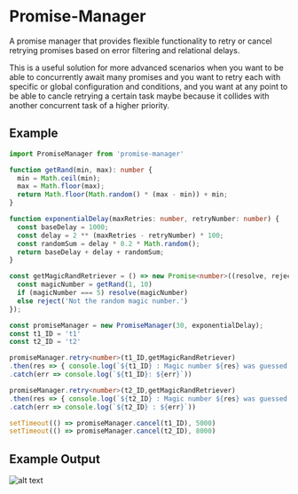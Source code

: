 # Promise-Manager
A promise manager that provides flexible functionality to retry or cancel retrying promises based on error filtering and relational delays.

This is a useful solution for more advanced scenarios when you want to be able to concurrently await many promises and you want to retry each with specific or global configuration and conditions, and you want at any point to be able to cancle retrying a certain task maybe because it collides with another concurrent task of a higher priority.

## Example
```typescript
import PromiseManager from 'promise-manager'

function getRand(min, max): number {
  min = Math.ceil(min);
  max = Math.floor(max);
  return Math.floor(Math.random() * (max - min)) + min;
}

function exponentialDelay(maxRetries: number, retryNumber: number) {
  const baseDelay = 1000;
  const delay = 2 ** (maxRetries - retryNumber) * 100;
  const randomSum = delay * 0.2 * Math.random();
  return baseDelay + delay + randomSum;
}

const getMagicRandRetriever = () => new Promise<number>((resolve, reject) => {
  const magicNumber = getRand(1, 10)
  if (magicNumber === 5) resolve(magicNumber)
  else reject('Not the random magic number.')
});

const promiseManager = new PromiseManager(30, exponentialDelay);
const t1_ID = 't1'
const t2_ID = 't2'

promiseManager.retry<number>(t1_ID,getMagicRandRetriever)
.then(res => { console.log(`${t1_ID} : Magic number ${res} was guessed!`) })
.catch(err => console.log(`${t1_ID}: ${err}`))

promiseManager.retry<number>(t2_ID,getMagicRandRetriever)
.then(res => { console.log(`${t2_ID} : Magic number ${res} was guessed!`) })
.catch(err => console.log(`${t2_ID} : ${err}`))

setTimeout(() => promiseManager.cancel(t1_ID), 5000)
setTimeout(() => promiseManager.cancel(t2_ID), 8000)
```
## Example Output

![alt text](https://puu.sh/BDVac/4ac57cac6a.png "Example Output")
